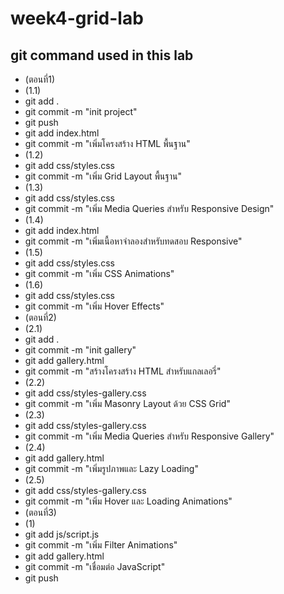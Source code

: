 # week4-grid-lab
## git command used in this lab
- (ตอนที่1)
- (1.1)
- git add .
- git commit -m  "init project"
- git push
- git add index.html
- git commit -m  "เพิ่มโครงสร้าง HTML พื้นฐาน"
- (1.2)
- git add css/styles.css
- git commit -m  "เพิ่ม Grid Layout พื้นฐาน" 
- (1.3)
- git add css/styles.css
- git commit -m  "เพิ่ม Media Queries สําหรับ Responsive Design"
- (1.4)
- git add index.html
- git commit -m "เพิ่มเนื้อหาจําลองสำหรับทดสอบ Responsive"
- (1.5)
- git add css/styles.css
- git commit -m "เพิ่ม CSS Animations"
- (1.6)
- git add css/styles.css
- git commit -m "เพิ่ม Hover Effects"
- (ตอนที่2)
- (2.1)
- git add .
- git commit -m "init gallery"
- git add gallery.html
- git commit -m "สร้างโครงสร้าง HTML สำหรับแกลเลอรี่" 
- (2.2)
- git add css/styles-gallery.css
- git commit -m "เพิ่ม Masonry Layout ด้วย CSS Grid"
- (2.3)
- git add css/styles-gallery.css
- git commit -m "เพิ่ม Media Queries สำหรับ Responsive Gallery"
- (2.4)
-  git add gallery.html
- git commit -m "เพิ่มรูปภาพและ Lazy Loading"    
- (2.5)
- git add css/styles-gallery.css
- git commit -m "เพิ่ม Hover และ Loading Animations"
- (ตอนที่3)
- (1)
- git add js/script.js    
- git commit -m "เพิ่ม Filter Animations"
- git add gallery.html
- git commit -m "เชื่อมต่อ JavaScript"
- git push